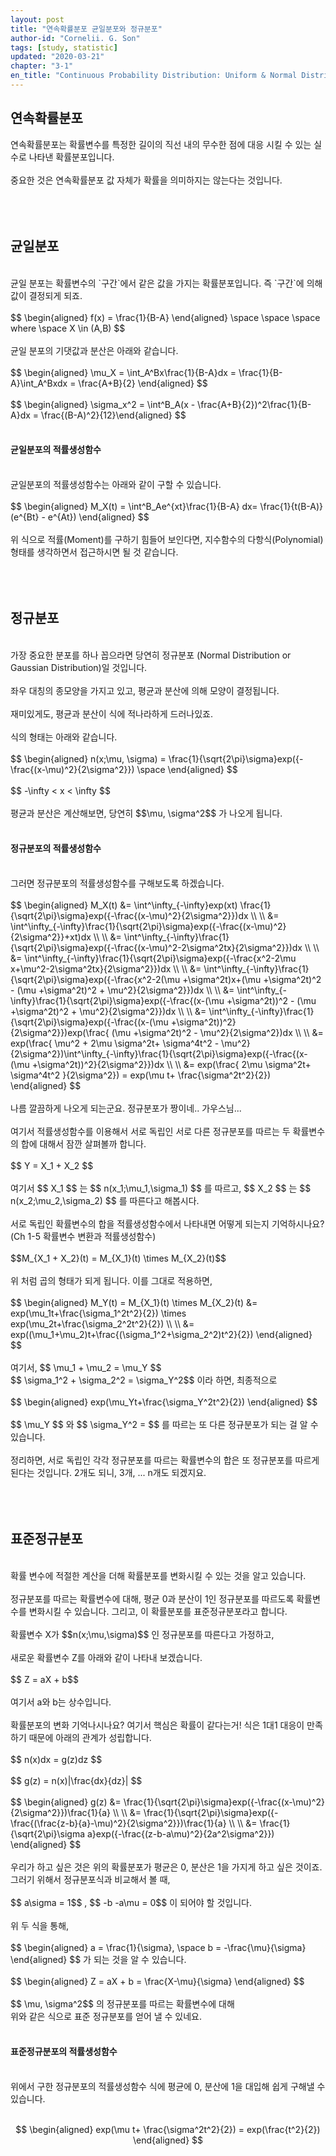 ```yaml
---
layout: post
title: "연속확률분포 균일분포와 정규분포"
author-id: "Cornelii. G. Son"
tags: [study, statistic]
updated: "2020-03-21"
chapter: "3-1"
en_title: "Continuous Probability Distribution: Uniform & Normal Distribution"
---
```


## 연속확률분포
연속확률분포는 확률변수를 특정한 길이의 직선 내의 무수한 점에 대응 시킬 수 있는 실수로 나타낸 확률분포입니다.
<br/><br/>
중요한 것은 연속확률분포 값 자체가 확률을 의미하지는 않는다는 것입니다.
<br/><br/>
<br/><br/>

## 균일분포
<br/>
균일 분포는 확률변수의 `구간`에서 같은 값을 가지는 확률분포입니다. 즉 `구간`에 의해 값이 결정되게 되죠.
<br/><br/>
$$ \begin{aligned} f(x) = \frac{1}{B-A} \end{aligned} \space \space \space where \space X \in (A,B) $$
<br/><br/>
균일 분포의 기댓값과 분산은 아래와 같습니다.
<br/><br/>
$$ \begin{aligned} \mu_X = \int_A^Bx\frac{1}{B-A}dx = \frac{1}{B-A}\int_A^Bxdx = \frac{A+B}{2} \end{aligned} $$
<br/><br/>
$$ \begin{aligned} \sigma_x^2 = \int^B_A(x - \frac{A+B}{2})^2\frac{1}{B-A}dx = \frac{(B-A)^2}{12}\end{aligned} $$
<br/><br/>

#### 균일분포의 적률생성함수
<br/>
균일분포의 적률생성함수는 아래와 같이 구할 수 있습니다.
<br/><br/>
$$ \begin{aligned} M_X(t) = \int^B_Ae^{xt}\frac{1}{B-A} dx= \frac{1}{t(B-A)}(e^{Bt} - e^{At})  \end{aligned} $$
<br/><br/>
위 식으로 적률(Moment)를 구하기 힘들어 보인다면, 지수함수의 다항식(Polynomial) 형태를 생각하면서 접근하시면 될 것 같습니다.
<br/><br/>
<br/><br/>

## 정규분포
<br/>
가장 중요한 분포를 하나 꼽으라면 당연히 정규분포 (Normal Distribution or Gaussian Distribution)일 것입니다.
<br/><br/>
좌우 대칭의 종모양을 가지고 있고, 평균과 분산에 의해 모양이 결정됩니다. 
<br/><br/>
재미있게도, 평균과 분산이 식에 적나라하게 드러나있죠.
<br/><br/>
식의 형태는 아래와 같습니다.
<br/><br/>
$$ \begin{aligned} n(x;\mu, \sigma) = \frac{1}{\sqrt{2\pi}\sigma}exp({-\frac{(x-\mu)^2}{2\sigma^2}}) \space  \end{aligned} $$
<br/><br/>
$$ -\infty < x < \infty $$
<br/><br/>
평균과 분산은 계산해보면, 당연히
$$\mu, \sigma^2$$
가 나오게 됩니다.
<br/><br/>

#### 정규분포의 적률생성함수
<br/>
그러면 정규분포의 적률생성함수를 구해보도록 하겠습니다.
<br/><br/>
$$ \begin{aligned} M_X(t) &= \int^\infty_{-\infty}exp(xt) \frac{1}{\sqrt{2\pi}\sigma}exp({-\frac{(x-\mu)^2}{2\sigma^2}})dx \\ \\
&= \int^\infty_{-\infty}\frac{1}{\sqrt{2\pi}\sigma}exp({-\frac{(x-\mu)^2}{2\sigma^2}}+xt)dx \\ \\
&= \int^\infty_{-\infty}\frac{1}{\sqrt{2\pi}\sigma}exp({-\frac{(x-\mu)^2-2\sigma^2tx}{2\sigma^2}})dx \\ \\
&= \int^\infty_{-\infty}\frac{1}{\sqrt{2\pi}\sigma}exp({-\frac{x^2-2\mu x+\mu^2-2\sigma^2tx}{2\sigma^2}})dx \\ \\
&= \int^\infty_{-\infty}\frac{1}{\sqrt{2\pi}\sigma}exp({-\frac{x^2-2(\mu +\sigma^2t)x+(\mu +\sigma^2t)^2 - (\mu +\sigma^2t)^2 + \mu^2}{2\sigma^2}})dx \\ \\
&= \int^\infty_{-\infty}\frac{1}{\sqrt{2\pi}\sigma}exp({-\frac{(x-(\mu +\sigma^2t))^2 - (\mu +\sigma^2t)^2 + \mu^2}{2\sigma^2}})dx \\ \\
&= \int^\infty_{-\infty}\frac{1}{\sqrt{2\pi}\sigma}exp({-\frac{(x-(\mu +\sigma^2t))^2}{2\sigma^2}})exp(\frac{ (\mu +\sigma^2t)^2 - \mu^2}{2\sigma^2})dx \\ \\
&= exp(\frac{ \mu^2 + 2\mu \sigma^2t+ \sigma^4t^2 - \mu^2}{2\sigma^2})\int^\infty_{-\infty}\frac{1}{\sqrt{2\pi}\sigma}exp({-\frac{(x-(\mu +\sigma^2t))^2}{2\sigma^2}})dx \\ \\
&= exp(\frac{ 2\mu \sigma^2t+ \sigma^4t^2 }{2\sigma^2}) = exp(\mu t+ \frac{\sigma^2t^2}{2})
\end{aligned} $$
<br/><br/>
나름 깔끔하게 나오게 되는군요. 정규분포가 짱이네.. 가우스님... 
<br/><br/>
여기서 적률생성함수를 이용해서 서로 독립인 서로 다른 정규분포를 따르는 두 확률변수의 합에 대해서 잠깐 살펴볼까 합니다.
<br/><br/>
$$ Y = X_1 + X_2 $$
<br/><br/>
여기서
$$ X_1 $$
는
$$ n(x_1;\mu_1,\sigma_1) $$
를 따르고,
$$ X_2 $$
는
$$ n(x_2;\mu_2,\sigma_2) $$
를 따른다고 해봅시다.
<br/><br/>
서로 독립인 확률변수의 합을 적률생성함수에서 나타내면 어떻게 되는지 기억하시나요?(Ch 1-5 확률변수 변환과 적률생성함수)
<br/><br/>
$$M_{X_1 + X_2}(t) = M_{X_1}(t) \times M_{X_2}(t)$$
<br/><br/>
위 처럼 곱의 형태가 되게 됩니다. 이를 그대로 적용하면,
<br/><br/>
$$ \begin{aligned} M_Y(t) = M_{X_1}(t) \times M_{X_2}(t) &= exp(\mu_1t+\frac{\sigma_1^2t^2}{2}) \times exp(\mu_2t+\frac{\sigma_2^2t^2}{2}) \\ \\
&= exp((\mu_1+\mu_2)t+\frac{(\sigma_1^2+\sigma_2^2)t^2}{2})
\end{aligned} $$
<br/><br/>
여기서, 
$$ \mu_1 + \mu_2 = \mu_Y $$
<br/>
$$ \sigma_1^2 + \sigma_2^2 = \sigma_Y^2$$
이라 하면, 최종적으로
<br/><br/>
$$ \begin{aligned} exp(\mu_Yt+\frac{\sigma_Y^2t^2}{2})  \end{aligned} $$
<br/><br/>
$$ \mu_Y $$
와
$$ \sigma_Y^2 = $$
를 따르는 또 다른 정규분포가 되는 걸 알 수 있습니다.
<br/><br/>
정리하면, 서로 독립인 각각 정규분포를 따르는 확률변수의 합은 또 정규분포를 따르게 된다는 것입니다. 2개도 되니, 3개, ... n개도 되겠지요.
<br/><br/>
<br/><br/>

## 표준정규분포
<br/>
확률 변수에 적절한 계산을 더해 확률분포를 변화시킬 수 있는 것을 알고 있습니다.
<br/><br/>
정규분포를 따르는 확률변수에 대해, 평균 0과 분산이 1인 정규분포를 따르도록 확률변수를 변화시킬 수 있습니다. 그리고, 이 확률분포를 표준정규분포라고 합니다.
<br/><br/>
확률변수 X가 
$$n(x;\mu,\sigma)$$
인 정규분포를 따른다고 가정하고,
<br/><br/>
새로운 확률변수 Z를 아래와 같이 나타내 보겠습니다.
<br/><br/>
$$ Z = aX + b$$
<br/><br/>
여기서 a와 b는 상수입니다.
<br/><br/>
확률분포의 변화 기억나시나요? 여기서 핵심은 확률이 같다는거! 식은 1대1 대응이 만족하기 때문에 아래의 관계가 성립합니다.
<br/><br/>
$$ n(x)dx = g(z)dz  $$
<br/><br/>
$$ g(z) = n(x)|\frac{dx}{dz}| $$
<br/><br/>
$$ \begin{aligned} g(z) &= \frac{1}{\sqrt{2\pi}\sigma}exp({-\frac{(x-\mu)^2}{2\sigma^2}})\frac{1}{a} \\ \\
&= \frac{1}{\sqrt{2\pi}\sigma}exp({-\frac{(\frac{z-b}{a}-\mu)^2}{2\sigma^2}})\frac{1}{a} \\ \\
&= \frac{1}{\sqrt{2\pi}\sigma a}exp({-\frac{(z-b-a\mu)^2}{2a^2\sigma^2}})
\end{aligned} $$
<br/><br/>
우리가 하고 싶은 것은 위의 확률분포가 평균은 0, 분산은 1을 가지게 하고 싶은 것이죠. 그러기 위해서 정규분포식과 비교해서 볼 때, 
<br/><br/>
$$ a\sigma = 1$$
,
$$ -b -a\mu = 0$$
이 되어야 할 것입니다. 
<br/><br/>
위 두 식을 통해,
<br/><br/>
$$ \begin{aligned} a = \frac{1}{\sigma}, \space b = -\frac{\mu}{\sigma} \end{aligned} $$
가 되는 것을 알 수 있습니다.
<br/><br/>
$$ \begin{aligned} Z = aX + b = \frac{X-\mu}{\sigma} \end{aligned} $$
<br/><br/>
$$ \mu, \sigma^2$$
의 정규분포를 따르는 확률변수에 대해
<br/>
위와 같은 식으로 표준 정규분포를 얻어 낼 수 있네요.
<br/><br/>

#### 표준정규분포의 적률생성함수
<br/>
위에서 구한 정규분포의 적률생성함수 식에 평균에 0, 분산에 1을 대입해 쉽게 구해낼 수 있습니다.
<br/><br/>

$$ \begin{aligned} exp(\mu t+ \frac{\sigma^2t^2}{2}) = exp(\frac{t^2}{2})  \end{aligned} $$
<br/><br/>



